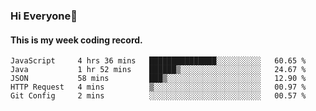 ### Hi Everyone👋

#### This is my week coding record.

<!--START_SECTION:waka-->
```text
JavaScript     4 hrs 36 mins   ███████████████░░░░░░░░░░   60.65 % 
Java           1 hr 52 mins    ██████▒░░░░░░░░░░░░░░░░░░   24.67 % 
JSON           58 mins         ███▒░░░░░░░░░░░░░░░░░░░░░   12.90 % 
HTTP Request   4 mins          ▒░░░░░░░░░░░░░░░░░░░░░░░░   00.97 % 
Git Config     2 mins          ░░░░░░░░░░░░░░░░░░░░░░░░░   00.57 % 
```
<!--END_SECTION:waka-->


<!--
**YeonSeong-Lee/YeonSeong-Lee** is a ✨ _special_ ✨ repository because its `README.md` (this file) appears on your GitHub profile.

Here are some ideas to get you started:

- 🔭 I’m currently working on ...
- 🌱 I’m currently learning ...
- 👯 I’m looking to collaborate on ...
- 🤔 I’m looking for help with ...
- 💬 Ask me about ...
- 📫 How to reach me: ...
- 😄 Pronouns: ...
- ⚡ Fun fact: ...
-->
